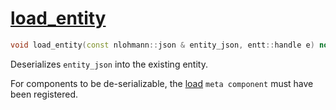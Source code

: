 # [load_entity](load_entity.hpp)

```cpp
void load_entity(const nlohmann::json & entity_json, entt::handle e) noexcept;
```

Deserializes `entity_json` into the existing entity.

For components to be de-serializable, the [load](../functions/load.md) `meta component` must have been registered.